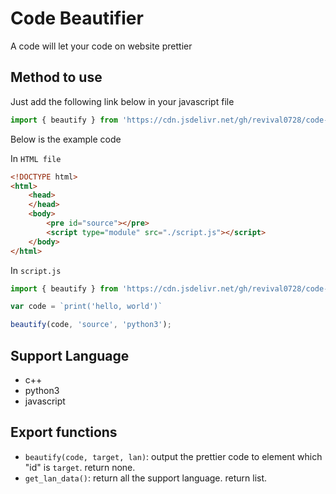 # Code Beautifier
A code will let your code on website prettier

## Method to use
Just add the following link below in your javascript file
```javascript
import { beautify } from 'https://cdn.jsdelivr.net/gh/revival0728/code-beautifier@master/beautify.js'
```
Below is the example code

In `HTML file`
```html
<!DOCTYPE html>	
<html>
	<head>
	</head>
	<body>
		<pre id="source"></pre>
		<script type="module" src="./script.js"></script>
	</body>
</html>
```
In `script.js`
```javascript
import { beautify } from 'https://cdn.jsdelivr.net/gh/revival0728/code-beautifier@master/beautify.js'

var code = `print('hello, world')`

beautify(code, 'source', 'python3');
```

## Support Language
- c++
- python3
- javascript

## Export functions
- `beautify(code, target, lan)`: output the prettier code to element which "id" is `target`. return none.
- `get_lan_data()`: return all the support language. return list.